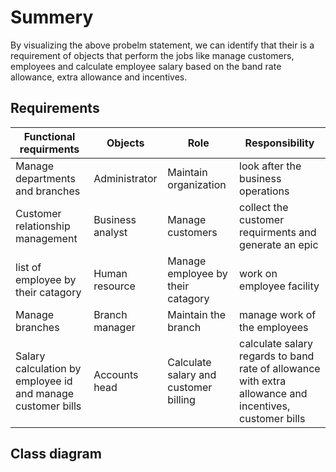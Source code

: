 # Summery
  By visualizing the above probelm statement, we can identify that their is a requirement of objects that perform the jobs like manage customers, employees and calculate employee salary based on the band rate allowance, extra allowance and incentives.
  
## Requirements

| Functional requirments | Objects | Role | Responsibility |
| ---------------------- | ------- | ---- | -------------- |
| Manage departments and branches | Administrator | Maintain organization | look after the business operations |
| Customer relationship management | Business analyst | Manage customers | collect the customer requirments and generate an epic |
| list of employee by their catagory | Human resource | Manage employee by their catagory | work on employee facility |
| Manage branches | Branch manager | Maintain the branch | manage work of the employees |
| Salary calculation by employee id and manage customer bills | Accounts head | Calculate salary and customer billing | calculate salary regards to band rate of allowance with extra allowance and incentives, customer bills |

## Class diagram



